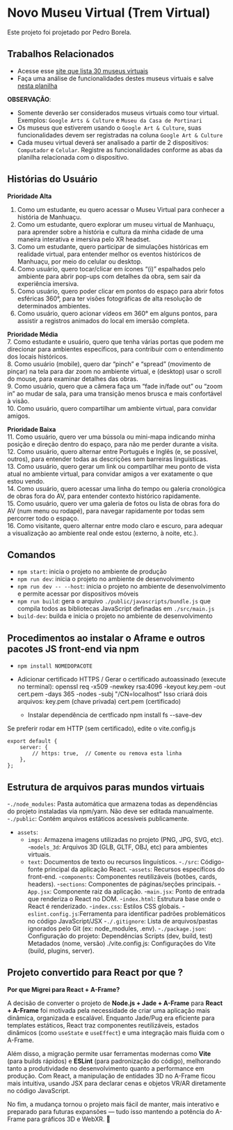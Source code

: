 # Novo Museu Virtual (Trem Virtual)

Este projeto foi projetado por Pedro Borela.

## Trabalhos Relacionados

- Acesse esse [site que lista 30 museus virtuais](https://educacao.sme.prefeitura.sp.gov.br/noticias/30-museus-virtuais-para-voce-visitar-sem-sair-de-casa/)
- Faça uma análise de funcionalidades destes museus virtuais e salve [nesta planilha ](https://docs.google.com/spreadsheets/d/1cLrjxU_usPfNqVd43Tkb6Te5HVrMuZyO6V4CfmDqfn0/edit?usp=sharing)

**OBSERVAÇÃO**:
- Somente deverão ser considerados museus virtuais como tour virtual. Exemplos: `Google Arts & Culture` e `Museu da Casa de Portinari`
- Os museus que estiverem usando o `Google Art & Culture`, suas funcionalidades devem ser registradas na coluna `Google Art & Culture` 
- Cada museu virtual deverá ser analisado a partir de 2 dispositivos: `Computador` e `Celular`. Registre as funcionalidades conforme as abas da planilha relacionada com o dispositivo.

## Histórias do Usuário

**Prioridade Alta**  
1. Como um estudante, eu quero acessar o Museu Virtual para conhecer a história de Manhuaçu.  
2. Como um estudante, quero explorar um museu virtual de Manhuaçu, para aprender sobre a história e cultura da minha cidade de uma maneira interativa e imersiva pelo XR headset.  
3. Como um estudante, quero participar de simulações históricas em realidade virtual, para entender melhor os eventos históricos de Manhuaçu, por meio do celular ou desktop.  
4. Como usuário, quero tocar/clicar em ícones “(i)” espalhados pelo ambiente para abrir pop-ups com detalhes da obra, sem sair da experiência imersiva.  
5. Como usuário, quero poder clicar em pontos do espaço para abrir fotos esféricas 360°, para ter visões fotográficas de alta resolução de determinados ambientes.  
6. Como usuário, quero acionar vídeos em 360° em alguns pontos, para assistir a registros animados do local em imersão completa.  

**Prioridade Média**  
7. Como estudante e usuário, quero que tenha várias portas que podem me direcionar para ambientes específicos, para contribuir com o entendimento dos locais históricos.  
8. Como usuário (mobile), quero dar “pinch” e “spread” (movimento de pinçar) na tela para dar zoom no ambiente virtual, e (desktop) usar o scroll do mouse, para examinar detalhes das obras.  
9. Como usuário, quero que a câmera faça um “fade in/fade out” ou “zoom in” ao mudar de sala, para uma transição menos brusca e mais confortável à visão.  
10. Como usuário, quero compartilhar um ambiente virtual, para convidar amigos.  

**Prioridade Baixa**  
11. Como usuário, quero ver uma bússola ou mini-mapa indicando minha posição e direção dentro do espaço, para não me perder durante a visita.  
12. Como usuário, quero alternar entre Português e Inglês (e, se possível, outros), para entender todas as descrições sem barreiras linguísticas.  
13. Como usuário, quero gerar um link ou compartilhar meu ponto de vista atual no ambiente virtual, para convidar amigos a ver exatamente o que estou vendo.  
14. Como usuário, quero acessar uma linha do tempo ou galeria cronológica de obras fora do AV, para entender contexto histórico rapidamente.  
15. Como usuário, quero ver uma galeria de fotos ou lista de obras fora do AV (num menu ou rodapé), para navegar rapidamente por todas sem percorrer todo o espaço.  
16. Como visitante, quero alternar entre modo claro e escuro, para adequar a visualização ao ambiente real onde estou (externo, à noite, etc.).




## Comandos
- `npm start`: inicia o projeto no ambiente de produção
- `npm run dev`: inicia o projeto no ambiente de desenvolvimento
- `npm run dev -- --host`: inicia o projeto no ambiente de desenvolvimento e permite acessar por dispositivos móveis
- `npm run build`: gera o arquivo `./public/javascripts/bundle.js` que compila todos as bibliotecas JavaScript definadas em `./src/main.js`
- `build-dev`: builda e inicia o projeto no ambiente de desenvolvimento


## Procedimentos ao instalar o Aframe e outros pacotes JS front-end via npm
- `npm install NOMEDOPACOTE`
- Adicionar certificado HTTPS / Gerar o certificado autoassinado (execute no terminal):
    openssl req -x509 -newkey rsa:4096 -keyout key.pem -out cert.pem -days 365 -nodes -subj "/CN=localhost"
    Isso criará dois arquivos:
        key.pem (chave privada)
        cert.pem (certificado)

    - Instalar dependência de certficado
    npm install fs --save-dev

Se preferir rodar em HTTP (sem certificado), edite o vite.config.js

    export default {
        server: {
            // https: true,  // Comente ou remova esta linha
        },
    };

## Estrutura de arquivos paras mundos virtuais

-`./node_modules`: Pasta automática que armazena todas as dependências do projeto instaladas via npm/yarn. Não deve ser editada manualmente.
-`./public`: Contém arquivos estáticos acessíveis publicamente.
- `assets`:
    - `imgs`: Armazena imagens utilizadas no projeto (PNG, JPG, SVG, etc).
    -`models_3d`: Arquivos 3D (GLB, GLTF, OBJ, etc) para ambientes virtuais.
    - `text`: Documentos de texto ou recursos linguísticos.
-`./src`: Código-fonte principal da aplicação React.
    -`assets`: Recursos específicos do front-end.
        -`components`: Componentes reutilizáveis (botões, cards, headers).
        -`sections`: Componentes de páginas/seções principais.
-`App.jsx`: Componente raiz da aplicação.
-`main.jsx`: Ponto de entrada que renderiza o React no DOM.
-`index.html`: Estrutura base onde o React é renderizado.
-`index.css`: Estilos CSS globais.
-`eslint.config.js`:Ferramenta para identificar padrões problemáticos no código JavaScript/JSX
-`./.gitignore`: Lista de arquivos/pastas ignorados pelo Git (ex: node_modules, .env).
-`./package.json`: Configuração do projeto:
Dependências
Scripts (dev, build, test)
Metadados (nome, versão)
./vite.config.js: Configurações do Vite (build, plugins, server).


## Projeto convertido para React por que ?

**Por que Migrei para React + A-Frame?**  

A decisão de converter o projeto de **Node.js + Jade + A-Frame** para **React + A-Frame** foi motivada pela necessidade de criar uma aplicação mais dinâmica, organizada e escalável. Enquanto Jade/Pug era eficiente para templates estáticos, React traz componentes reutilizáveis, estados dinâmicos (como `useState` e `useEffect`) e uma integração mais fluida com o A-Frame.  

Além disso, a migração permite usar ferramentas modernas como **Vite** (para builds rápidos) e **ESLint** (para padronização do código), melhorando tanto a produtividade no desenvolvimento quanto a performance em produção. Com React, a manipulação de entidades 3D no A-Frame ficou mais intuitiva, usando JSX para declarar cenas e objetos VR/AR diretamente no código JavaScript.  

No fim, a mudança tornou o projeto mais fácil de manter, mais interativo e preparado para futuras expansões — tudo isso mantendo a potência do A-Frame para gráficos 3D e WebXR. 🚀